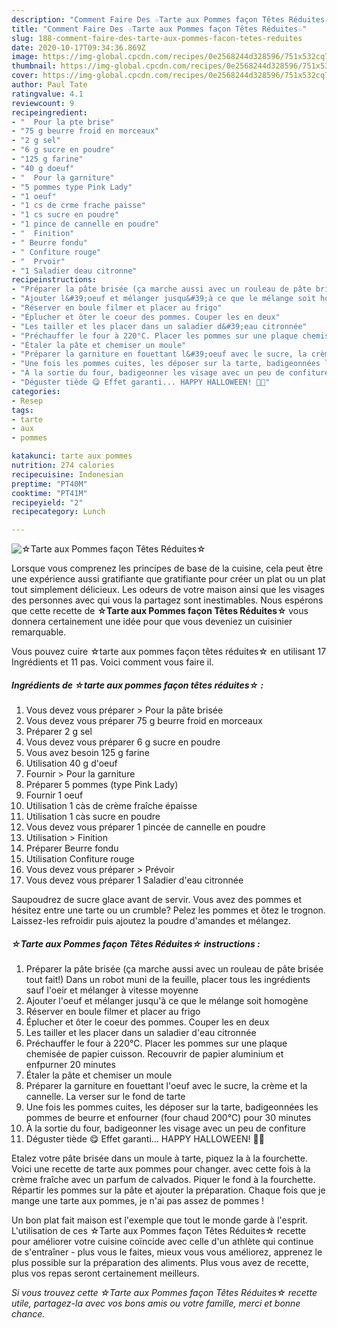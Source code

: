 ```yaml
---
description: "Comment Faire Des ☆Tarte aux Pommes façon Têtes Réduites☆"
title: "Comment Faire Des ☆Tarte aux Pommes façon Têtes Réduites☆"
slug: 188-comment-faire-des-tarte-aux-pommes-facon-tetes-reduites
date: 2020-10-17T09:34:36.869Z
image: https://img-global.cpcdn.com/recipes/0e2568244d328596/751x532cq70/☆tarte-aux-pommes-facon-tetes-reduites☆-photo-principale-de-la-recette.jpg
thumbnail: https://img-global.cpcdn.com/recipes/0e2568244d328596/751x532cq70/☆tarte-aux-pommes-facon-tetes-reduites☆-photo-principale-de-la-recette.jpg
cover: https://img-global.cpcdn.com/recipes/0e2568244d328596/751x532cq70/☆tarte-aux-pommes-facon-tetes-reduites☆-photo-principale-de-la-recette.jpg
author: Paul Tate
ratingvalue: 4.1
reviewcount: 9
recipeingredient:
- "  Pour la pte brise"
- "75 g beurre froid en morceaux"
- "2 g sel"
- "6 g sucre en poudre"
- "125 g farine"
- "40 g doeuf"
- "  Pour la garniture"
- "5 pommes type Pink Lady"
- "1 oeuf"
- "1 cs de crme frache paisse"
- "1 cs sucre en poudre"
- "1 pince de cannelle en poudre"
- "  Finition"
- " Beurre fondu"
- " Confiture rouge"
- "  Prvoir"
- "1 Saladier deau citronne"
recipeinstructions:
- "Préparer la pâte brisée (ça marche aussi avec un rouleau de pâte brisée tout fait!) Dans un robot muni de la feuille, placer tous les ingrédients sauf l&#39;oeir et mélanger à vitesse moyenne"
- "Ajouter l&#39;oeuf et mélanger jusqu&#39;à ce que le mélange soit homogène"
- "Réserver en boule filmer et placer au frigo"
- "Éplucher et ôter le coeur des pommes. Couper les en deux"
- "Les tailler et les placer dans un saladier d&#39;eau citronnée"
- "Préchauffer le four à 220°C. Placer les pommes sur une plaque chemisée de papier cuisson. Recouvrir de papier aluminium et enfpurner 20 minutes"
- "Étaler la pâte et chemiser un moule"
- "Préparer la garniture en fouettant l&#39;oeuf avec le sucre, la crème et la cannelle. La verser sur le fond de tarte"
- "Une fois les pommes cuites, les déposer sur la tarte, badigeonnées les pommes de beurre et enfourner (four chaud 200°C) pour 30 minutes"
- "À la sortie du four, badigeonner les visage avec un peu de confiture"
- "Déguster tiède 😋 Effet garanti... HAPPY HALLOWEEN! 🎃😱"
categories:
- Resep
tags:
- tarte
- aux
- pommes

katakunci: tarte aux pommes 
nutrition: 274 calories
recipecuisine: Indonesian
preptime: "PT40M"
cooktime: "PT41M"
recipeyield: "2"
recipecategory: Lunch

---
```



![☆Tarte aux Pommes façon Têtes Réduites☆](https://img-global.cpcdn.com/recipes/0e2568244d328596/751x532cq70/☆tarte-aux-pommes-facon-tetes-reduites☆-photo-principale-de-la-recette.jpg)

Lorsque vous comprenez les principes de base de la cuisine, cela peut être une expérience aussi gratifiante que gratifiante pour créer un plat ou un plat tout simplement délicieux. Les odeurs de votre maison ainsi que les visages des personnes avec qui vous la partagez sont inestimables. Nous espérons que cette recette de <strong> ☆Tarte aux Pommes façon Têtes Réduites☆ </strong> vous donnera certainement une idée pour que vous deveniez un cuisinier remarquable.

<!--inarticleads1-->

Vous pouvez cuire ☆tarte aux pommes façon têtes réduites☆ en utilisant 17 Ingrédients et 11 pas. Voici comment vous faire il.

##### Ingrédients de ☆tarte aux pommes façon têtes réduites☆ :

1. Vous devez vous préparer  &gt; Pour la pâte brisée
1. Vous devez vous préparer 75 g beurre froid en morceaux
1. Préparer 2 g sel
1. Vous devez vous préparer 6 g sucre en poudre
1. Vous avez besoin 125 g farine
1. Utilisation 40 g d&#39;oeuf
1. Fournir  &gt; Pour la garniture
1. Préparer 5 pommes (type Pink Lady)
1. Fournir 1 oeuf
1. Utilisation 1 càs de crème fraîche épaisse
1. Utilisation 1 càs sucre en poudre
1. Vous devez vous préparer 1 pincée de cannelle en poudre
1. Utilisation  &gt; Finition
1. Préparer  Beurre fondu
1. Utilisation  Confiture rouge
1. Vous devez vous préparer  &gt; Prévoir
1. Vous devez vous préparer 1 Saladier d&#39;eau citronnée


Saupoudrez de sucre glace avant de servir. Vous avez des pommes et hésitez entre une tarte ou un crumble? Pelez les pommes et ôtez le trognon. Laissez-les refroidir puis ajoutez la poudre d&#39;amandes et mélangez. 

<!--inarticleads2-->

##### ☆Tarte aux Pommes façon Têtes Réduites☆ instructions :

1. Préparer la pâte brisée (ça marche aussi avec un rouleau de pâte brisée tout fait!) Dans un robot muni de la feuille, placer tous les ingrédients sauf l&#39;oeir et mélanger à vitesse moyenne
1. Ajouter l&#39;oeuf et mélanger jusqu&#39;à ce que le mélange soit homogène
1. Réserver en boule filmer et placer au frigo
1. Éplucher et ôter le coeur des pommes. Couper les en deux
1. Les tailler et les placer dans un saladier d&#39;eau citronnée
1. Préchauffer le four à 220°C. Placer les pommes sur une plaque chemisée de papier cuisson. Recouvrir de papier aluminium et enfpurner 20 minutes
1. Étaler la pâte et chemiser un moule
1. Préparer la garniture en fouettant l&#39;oeuf avec le sucre, la crème et la cannelle. La verser sur le fond de tarte
1. Une fois les pommes cuites, les déposer sur la tarte, badigeonnées les pommes de beurre et enfourner (four chaud 200°C) pour 30 minutes
1. À la sortie du four, badigeonner les visage avec un peu de confiture
1. Déguster tiède 😋 Effet garanti... HAPPY HALLOWEEN! 🎃😱


Etalez votre pâte brisée dans un moule à tarte, piquez la à la fourchette. Voici une recette de tarte aux pommes pour changer. avec cette fois à la crème fraîche avec un parfum de calvados. Piquer le fond à la fourchette. Répartir les pommes sur la pâte et ajouter la préparation. Chaque fois que je mange une tarte aux pommes, je n&#39;ai pas assez de pommes ! 

<!--inarticleads1-->

<p>
Un bon plat fait maison est l'exemple que tout le monde garde à l'esprit. L'utilisation de ces ☆Tarte aux Pommes façon Têtes Réduites☆ recette pour améliorer votre cuisine coïncide avec celle d'un athlète qui continue de s'entraîner - plus vous le faites, mieux vous vous améliorez, apprenez le plus possible sur la préparation des aliments. Plus vous avez de recette, plus vos repas seront certainement meilleurs.
</p>

<p>
<i>Si vous trouvez cette ☆Tarte aux Pommes façon Têtes Réduites☆ recette utile, partagez-la avec vos bons amis ou votre famille, merci et bonne chance.</i>
</p>
